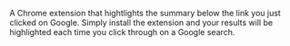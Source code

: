 A Chrome extension that hightlights the summary below the link you just clicked on Google. Simply install the extension and your results will be highlighted each time you click through on a Google search.